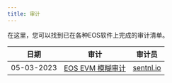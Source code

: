 ```yaml
---
title: 审计
---
```


在这里，您可以找到已在各种EOS软件上完成的审计清单。

| 日期 | 审计 | 审计员 |
|------------|----------------------------------------------------------------------------|--------------------|
| 05-03-2023 | [EOS EVM 模糊审计](https://docs.eosnetwork.com/docs/latest/miscellaneous/05_03_2023_eos_evm_fuzzing_audit_sentnl.pdf) | [sentnl.io](https://sentnl.io/) |
